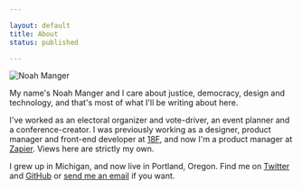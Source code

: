 ```yaml
---

layout: default
title: About
status: published

---
```

<img alt="Noah Manger" class="framed" src="/img/profile.jpg">

My name's Noah Manger and I care about justice, democracy, design and technology, and that's most of what I'll be writing about here.

I've worked as an electoral organizer and vote-driver, an event planner and a conference-creator. I was previously working as a designer, product manager and front-end developer at [18F](https://18f.gsa.gov), and now I'm a product manager at [Zapier](https://zapier.com). Views here are strictly my own. 

I grew up in Michigan, and now live in Portland, Oregon. Find me on [Twitter](https://twitter.com/noahmanger) and [GitHub](https://github.com/noahmanger) or [send me an email](mailto:noah.manger@gmail.com) if you want.
